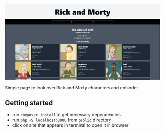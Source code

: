 <img style="width: 800px" src="public/images/preview.jpg" alt="Rick and Morty preview">

Simple page to look over Rick and Morty characters and episodes

## Getting started

- run `composer install` to get necessary dependencies
- run `php -S localhost:8000` from `public` directory
- click on site that appears in terminal to open it in browser